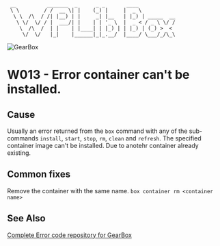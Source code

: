 ```
 __          _______  _      _ _       ____
 \ \        / /  __ \| |    (_) |     |  _ \
  \ \  /\  / /| |__) | |     _| |__   | |_) | _____  __
   \ \/  \/ / |  ___/| |    | | '_ \  |  _ < / _ \ \/ /
    \  /\  /  | |    | |____| | |_) | | |_) | (_) >  <
     \/  \/   |_|    |______|_|_.__/  |____/ \___/_/\_\
```

![GearBox](https://github.com/gearboxworks/box-scripts/blob/master/GearBox-100x.png)

# W013 - Error container can't be installed.

## Cause
Usually an error returned from the `box` command with any of the sub-commands `install`, `start`, `stop`, `rm`, `clean` and `refresh`.
The specified container image can't be installed. Due to anotehr container already existing.

## Common fixes
Remove the container with the same name.
`box container rm <container name>`

### 


## See Also
[Complete Error code repository for GearBox](https://github.com/gearboxworks/box-scripts/tree/master/docs/errors)

